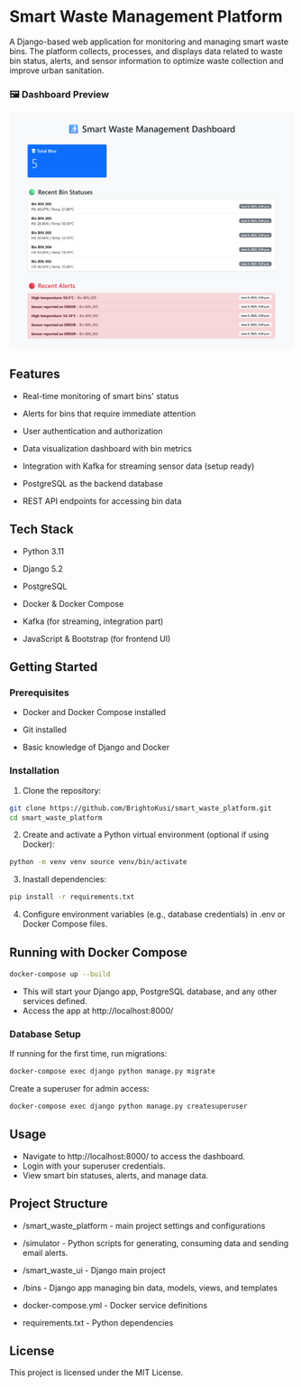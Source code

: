 # **Smart Waste Management Platform**

A Django-based web application for monitoring and managing smart waste bins. The platform collects, processes, and displays data related to waste bin status, alerts, and sensor information to optimize waste collection and improve urban sanitation.

### 🖼️ Dashboard Preview
![Dashboard](homepage-smart-waste.png)

## **Features**
- Real-time monitoring of smart bins' status

- Alerts for bins that require immediate attention

- User authentication and authorization

- Data visualization dashboard with bin metrics

- Integration with Kafka for streaming sensor data (setup ready)

- PostgreSQL as the backend database

- REST API endpoints for accessing bin data

## **Tech Stack**
- Python 3.11

- Django 5.2

- PostgreSQL

- Docker & Docker Compose

- Kafka (for streaming, integration part)

- JavaScript & Bootstrap (for frontend UI)

## **Getting Started**
### Prerequisites
- Docker and Docker Compose installed

- Git installed

- Basic knowledge of Django and Docker

### **Installation**

1. Clone the repository:
 ```bash 
 git clone https://github.com/BrightoKusi/smart_waste_platform.git 
 cd smart_waste_platform
 ```

2. Create and activate a Python virtual environment (optional if using Docker):
```bash 
python -m venv venv source venv/bin/activate 
``` 

3. Inastall dependencies:
```bash 
pip install -r requirements.txt 
```

4. Configure environment variables (e.g., database credentials) in .env or Docker Compose files.

## Running with Docker Compose
```bash 
docker-compose up --build 
```
- This will start your Django app, PostgreSQL database, and any other services defined.
- Access the app at http://localhost:8000/

### Database Setup
If running for the first time, run migrations:

```bash 
docker-compose exec django python manage.py migrate 
```

Create a superuser for admin access:

```bash 
docker-compose exec django python manage.py createsuperuser 
```

## Usage ##
- Navigate to http://localhost:8000/ to access the dashboard.
- Login with your superuser credentials.
- View smart bin statuses, alerts, and manage data.

## Project Structure ##
- /smart_waste_platform - main project settings and configurations

- /simulator - Python scripts for generating, consuming data and sending email alerts.

- /smart_waste_ui - Django main project

- /bins - Django app managing bin data, models, views, and templates

- docker-compose.yml - Docker service definitions

- requirements.txt - Python dependencies

## License
This project is licensed under the MIT License.